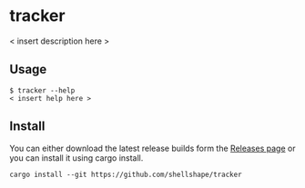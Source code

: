 # tracker

< insert description here >

## Usage

```
$ tracker --help
< insert help here >
```

## Install

You can either download the latest release builds form the [Releases page](https://github.com/shellshape/tracker/releases) or you can install it using cargo install.
```
cargo install --git https://github.com/shellshape/tracker
```